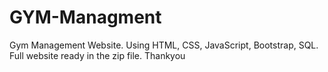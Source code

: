 # GYM-Managment
Gym Management Website. Using HTML, CSS, JavaScript, Bootstrap, SQL. Full website ready in the zip file. Thankyou
